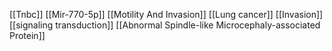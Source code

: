 [[Tnbc]]
[[Mir-770-5p]]
[[Motility And Invasion]]
[[Lung cancer]]
[[Invasion]]
[[signaling transduction]]
[[Abnormal Spindle-like Microcephaly-associated Protein]]
